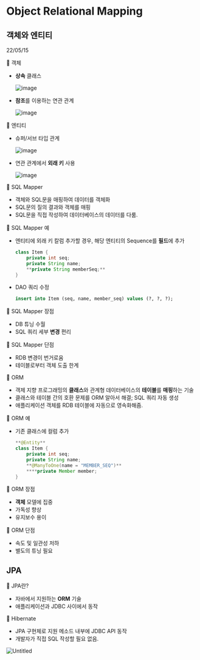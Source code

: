 # Object Relational Mapping

## 객체와 엔티티

22/05/15

📎 객체

- **상속** 클래스
    
    ![image](https://user-images.githubusercontent.com/87955005/168609007-56cc9d6d-402d-49bf-94e6-51b940b6f736.png)
    
- **참조**를 이용하는 연관 관계
    
    ![image](https://user-images.githubusercontent.com/87955005/168609075-cecee92f-8f8e-4062-b443-092c9fb5cf9b.png)
    

📎 엔티티

- 슈퍼/서브 타입 관계
    
    ![image](https://user-images.githubusercontent.com/87955005/168609179-e3fb5db9-4f50-4508-ae4c-bb7a9fdaa340.png)
    
- 연관 관계에서 **외래 키** 사용
    
    ![image](https://user-images.githubusercontent.com/87955005/168609208-fa4ac1a6-f78f-43e9-bc19-21fc2a18e138.png)
    

📎 SQL Mapper

- 객체와 SQL문을 매핑하여 데이터를 객체화
- SQL문의 질의 결과와 객체를 매핑
- SQL문을 직접 작성하여 데이터베이스의 데이터를 다룸.

📎 SQL Mapper 예

- 엔티티에 외래 키 칼럼 추가할 경우, 해당 엔티티의 Sequence를 **필드**에 추가
    
    ```java
    class Item {
    	private int seq;
    	private String name;
    	**private String memberSeq;**
    }
    ```
    
- DAO 쿼리 수정
    
    ```sql
    insert into Item (seq, name, member_seq) values (?, ?, ?);
    ```
    

📎 SQL Mapper 장점

- DB 튜닝 수월
- SQL 쿼리 세부 **변경** 편리

📎 SQL Mapper 단점

- RDB 변경이 번거로움
- 테이블로부터 객체 도출 한계

📎 ORM

- 객제 지향 프로그래밍의 **클래스**와 관계형 데이터베이스의 **테이블**를 **매핑**하는 기술
- 클래스와 테이블 간의 호환 문제를 ORM 알아서 해결; SQL 쿼리 자동 생성
- 애플리케이션 객체를 RDB 테이블에 자동으로 영속화해줌.

📎 ORM 예

- 기존 클래스에 컬럼 추가
    
    ```java
    **@Entity**
    class Item {
    	private int seq;
    	private String name;
    	**@ManyToOne(name = "MEMBER_SEQ")**
    	****private Member member;
    }
    ```
    

📎 ORM 장점

- **객체** 모델에 집중
- 가독성 향상
- 유지보수 용이

📎 ORM 단점

- 속도 및 일관성 저하
- 별도의 튜닝 필요

## JPA

📎 JPA란?

- 자바에서 지원하는 **ORM** 기술
- 애플리케이션과 JDBC 사이에서 동작

📎 Hibernate

- JPA 구현체로 지원 메소드 내부에 JDBC API 동작
- 개발자가 직접 SQL 작성할 필요 없음.

![Untitled](Object%20Relational%20Mapping%20f6d182a44bfa4dd8b7d2b4d5cc99c7bb/Untitled%204.png)
